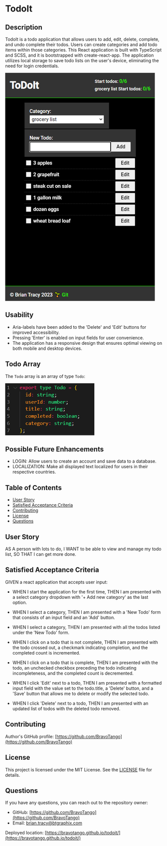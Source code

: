 # TodoIt

## Description

TodoIt is a todo application that allows users to add, edit, delete, complete, and undo complete their todos. Users can create categories and add todo items within those categories. This React application is built with TypeScript and SCSS, and it is bootstrapped with create-react-app. The application utilizes local storage to save todo lists on the user's device, eliminating the need for login credentials.

<a target="_blank" href="https://bravotango.github.io/todoit/">![example image](/public/ToDoIt.png)</a><br/>

## Usability

- Aria-labels have been added to the 'Delete' and 'Edit' buttons for improved accessibility.
- Pressing 'Enter' is enabled on input fields for user convenience.
- The application has a responsive design that ensures optimal viewing on both mobile and desktop devices.

## Todo Array

The `Todo` array is an array of type `Todo`:

<a target="_blank" href="https://bravotango.github.io/todoit/">![example image](/public/Todo.png)</a><br/>

## Possible Future Enhancements

- LOGIN: Allow users to create an account and save data to a database.
- LOCALIZATION: Make all displayed text localized for users in their respective countries.

## Table of Contents

- [User Story](#user-story)
- [Satisfied Acceptance Criteria](#satisfied-acceptance-criteria)
- [Contributing](#contributing)
- [License](#license)
- [Questions](#questions)

## User Story

AS A person with lots to do,
I WANT to be able to view and manage my todo list,
SO THAT I can get more done.

## Satisfied Acceptance Criteria

GIVEN a react application that accepts user input:

- WHEN I start the application for the first time,
  THEN I am presented with a select category dropdown with '+ Add new category' as the last option.

- WHEN I select a category,
  THEN I am presented with a 'New Todo' form that consists of an input field and an 'Add' button.

- WHEN I select a category,
  THEN I am presented with all the todos listed under the 'New Todo' form.

- WHEN I click on a todo that is not complete,
  THEN I am presented with the todo crossed out, a checkmark indicating completion, and the completed count is incremented.

- WHEN I click on a todo that is complete,
  THEN I am presented with the todo, an unchecked checkbox preceding the todo indicating incompleteness, and the completed count is decremented.

- WHEN I click 'Edit' next to a todo,
  THEN I am presented with a formatted input field with the value set to the todo.title, a 'Delete' button, and a 'Save' button that allows me to delete or modify the selected todo.

- WHEN I click 'Delete' next to a todo,
  THEN I am presented with an updated list of todos with the deleted todo removed.

## Contributing

Author's GitHub profile: [https://github.com/BravoTango](https://github.com/BravoTango)

## License

This project is licensed under the MIT License. See the [LICENSE](LICENSE) file for details.

## Questions

If you have any questions, you can reach out to the repository owner:

- GitHub: [https://github.com/BravoTango](https://github.com/BravoTango)
- Email: brian.tracy@btgraphix.com

Deployed location: [https://bravotango.github.io/todoit/](https://bravotango.github.io/todoit/)
